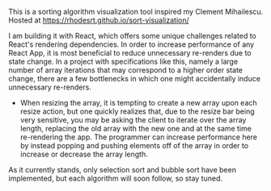 This is a sorting algorithm visualization tool inspired my Clement Mihailescu.
Hosted at https://rhodesrt.github.io/sort-visualization/

I am building it with React, which offers some unique challenges related to React's rendering dependencies. In order to increase performance of any React App, it is most beneficial to reduce unnecessary re-renders due to state change. In a project with specifications like this, namely a large number of array iterations that may correspond to a higher order state change, there are a few bottlenecks in which one might accidentally induce unnecessary re-renders.

- When resizing the array, it is tempting to create a new array upon each resize action, but one quickly realizes that, due to the resize bar being very sensitive, you may be asking the client to iterate over the array length, replacing the old array with the new one and at the same time re-rendering the app. The programmer can increase performance here by instead popping and pushing elements off of the array in order to increase or decrease the array length.

As it currently stands, only selection sort and bubble sort have been implemented, but each algorithm will soon follow, so stay tuned.
